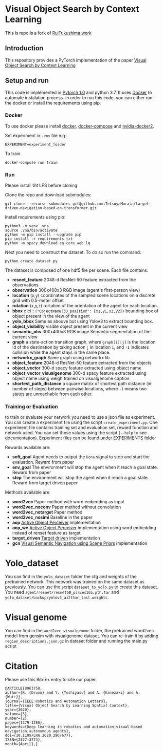 # Visual Object Search by Context Learning
This is repo is a fork of [RuiFukushima work](https://github.com/jkulhanek/visual-navigation-agent-pytorch) 

## Introduction

This repository provides a PyTorch implementation of the paper [Visual Object Search by Context Learning](https://ieeexplore.ieee.org/abstract/document/8963758)

## Setup and run
This code is implemented in [Pytorch 1.0](https://pytorch.org/) and python 3.7. It uses [Docker](http://docker.com/) to automate instalation process. In order to run this code, you can either run the docker or install the requirements using pip.

### Docker
To use docker please install [docker](https://docs.docker.com/install/), [docker-compose](https://docs.docker.com/compose/install/) and [nvidia-docker2](https://github.com/NVIDIA/nvidia-docker#upgrading-with-nvidia-docker2-deprecated).

Set experiment in `.env` file e.g :

    EXPERIMENT=experiment_folder

To train 

    docker-compose run train

### Run

Please install Git LFS before cloning 

Clone the repo and download submodules:

    git clone --recurse-submodules git@github.com:TetsuyaMurata/target-driven-navigation-based-on-transformer.git

Install requirements using pip:

    python3 -m venv .vna
    source .vna/bin/activate
    python -m pip install --upgrade pip
    pip install -r requirements.txt
    python -m spacy download en_core_web_lg

Next you need to construct the dataset. To do so run the command:
    
    python create_dataset.py

The dataset is composed of one hdf5 file per scene.
Each file contains:
- **resnet_feature** 2048-d ResNet-50 feature extracted from the observations
- **observation** 300x400x3 RGB image (agent's first-person view)
- **location** (x,y) coordinates of the sampled scene locations on a discrete grid with 0.5-meter offset
- **rotation** (x,y,z) rortation of the orientation of the agent for each location.
- **bbox** dict : `("ObjectName|3D_position": [x1,y1,x2,y2])` bounding box of object present in the view of the agent 
- **yolo_bbox** Same as abouve but using Yolov3 to extract bounding box.
- **object_visibility** visible object present in the current view
- **semantic_obs** 300x400x3 RGB image Semantic segmentation of the current view
- **graph** a state-action transition graph, where `graph[i][j]` is the location id of the destination by taking action `j` in location `i`, and `-1` indicates collision while the agent stays in the same place.
- **networkx_graph** Same graph using networkx lib
- **object_feature** 2048-d ResNet-50 feature extracted from the objects
- **object_vector** 300-d spacy feature extracted using object name
- **object_vector_visualgenome** 300-d spacy feature extracted using object name using weigh trained on visualgenome caption
- **shortest_path_distance** a square matrix of shortest path distance (in number of steps) between pairwise locations, where `-1` means two states are unreachable from each other.
  
### Training or Evaluation
to train or evaluate your network you need to use a json file as experiment. You can create a experiment file using the script `create_experiment.py`. One experiment file contains training set and evaluation set, reward function and network used. You can set these values using the script (``--help`` to see documentation). Experiment files can be found under EXPERIMENTS folder

Rewards available are:
- **soft_goal** Agent needs to output the ``Done`` signal to stop and start the evaluation. Reward from paper
- **env_goal** The environment will stop the agent when it reach a goal state. Reward from paper
- **step** The environment will stop the agent when it reach a goal state. Reward from target driven paper

Methods available are:
- **word2vec** Paper method with word embedding as input
- **word2vec_noconv** Paper method without convolution
- **word2vec_notarget** Paper method
- **word2vec_nosimi** Baseline in the paper
- **aop** [Active Object Perceiver](https://arxiv.org/abs/1807.11174) implementation
- **aop_we** [Active Object Perceiver](https://arxiv.org/abs/1807.11174) implementation using word embedding instead of renset feature as target
- **target_driven** [Target driven](https://arxiv.org/abs/1609.05143) implementation
- **gcn** [Visual Semantic Navigation using Scene Priors](https://arxiv.org/abs/1810.06543) implementation 

# Yolo_dataset

You can find in the `yolo_dataset` folder the cfg and weights of the pretrained network. This network was trained on the same dataset as previously. You can use the script `dataset_to_yolo.py` to create this dataset. You need `agent/resnet/resnet50_places365.pth.tar` and `yolo_dataset/backup/yolov3_ai2thor_last.weights`. 

# Visual genome

You can find in the `word2vec_visualgenome` folder, the pretrained word2vec model from gensim with visualgenome dataset. You can re-train it by adding `region_descriptions.json.gz` in dataset folder and running the main.py script

# Citation
Please use this BibTex entry to cite our paper.
```
@ARTICLE{8963758,
author={R. {Druon} and Y. {Yoshiyasu} and A. {Kanezaki} and A. {Watt}},
journal={IEEE Robotics and Automation Letters},
title={Visual Object Search by Learning Spatial Context},
year={2020},
volume={5},
number={2},
pages={1279-1286},
keywords={Deep learning in robotics and automation;visual-based navigation;autonomous agents},
doi={10.1109/LRA.2020.2967677},
ISSN={2377-3774},
month={April},}
```
